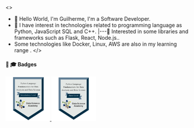 <>
  - 👋 Hello World, I'm Guilherme, I'm a Software Developer.
  - 🌱 I have interest in technologies related to programming language as Python, JavaScript SQL and C++.
    |---🌳 Interested in some libraries and frameworks such as Flask, React, Node.js..
  - Some technologies like Docker, Linux, AWS are also in my learning range .
</> 


#### 📜 🎓 Badges

<a href="./Python/certificate-fundamentos-de-linguagem-python-para-analise-de-dados-e-data-science-63eafc3b52d7b4001a07e6f5.pdf">
  <img src="./badges/4f5fe358-921a-44eb-8184-4b73244d40e6.png" alt="Python to DataScientist Introduction" width="120"/>
</a>
<a href="./Python/certificate-fundamentos-de-linguagem-python-para-analise-de-dados-e-data-science-64286d6220eef53fd7085c53.pdf">
  <img src="./badges/a515232a-3528-49fe-bfe5-03d4ac321e36.png" alt="Outro Python to DataScientist Basics" width="120"/>
</a>